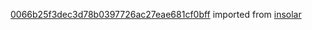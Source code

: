 [0066b25f3dec3d78b0397726ac27eae681cf0bff](https://github.com/insolar/insolar/commit/0066b25f3dec3d78b0397726ac27eae681cf0bff) imported from [insolar](https://github.com/insolar/insolar)
